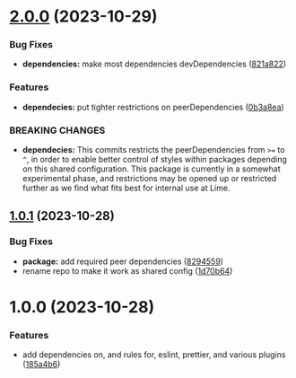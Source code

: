 # [2.0.0](https://github.com/Lundalogik/eslint-config/compare/v1.0.1...v2.0.0) (2023-10-29)


### Bug Fixes


* **dependencies:** make most dependencies devDependencies ([821a822](https://github.com/Lundalogik/eslint-config/commit/821a8228b2cd3afde6b7e37b975a1665ec6d4b34))

### Features


* **dependecies:** put tighter restrictions on peerDependencies ([0b3a8ea](https://github.com/Lundalogik/eslint-config/commit/0b3a8ea11fc2f6dcd4bc6699315126c716771d62))

### BREAKING CHANGES

* **dependecies:** This commits restricts the peerDependencies from `>=` to `^`, in
order to enable better control of styles within packages depending
on this shared configuration. This package is currently in a
somewhat experimental phase, and restrictions may be opened up or
restricted further as we find what fits best for internal use at
Lime.

## [1.0.1](https://github.com/Lundalogik/eslint-config/compare/v1.0.0...v1.0.1) (2023-10-28)


### Bug Fixes


* **package:** add required peer dependencies ([8294559](https://github.com/Lundalogik/eslint-config/commit/8294559b3b180c1327625663c204df1f33fcd78e))
* rename repo to make it work as shared config ([1d70b64](https://github.com/Lundalogik/eslint-config/commit/1d70b64c10e49f3a10c852a2a6affb382b3b4e95))

# 1.0.0 (2023-10-28)


### Features


* add dependencies on, and rules for, eslint, prettier, and various plugins ([185a4b6](https://github.com/Lundalogik/lime-frontend-lint/commit/185a4b60365476a87c943a3fa951aba64cb708bb))
